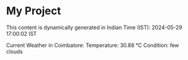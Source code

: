 # My Project

This content is dynamically generated in Indian Time (IST): 2024-05-29 17:00:02 IST


Current Weather in Coimbatore:
Temperature: 30.88 °C
Condition: few clouds
